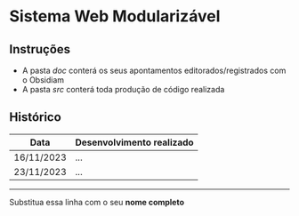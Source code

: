 # Sistema Web Modularizável

## Instruções

- A pasta *doc* conterá os seus apontamentos editorados/registrados com o Obsidiam
- A pasta *src* conterá toda produção de código realizada

## Histórico

| Data | Desenvolvimento realizado |
|------|---------------------------|
| 16/11/2023 | ... |
| 23/11/2023 | ... |

---
Substitua essa linha com o seu **nome completo**
